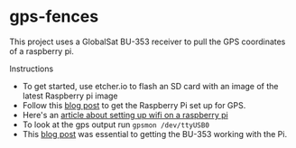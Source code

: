 gps-fences
==========

This project uses a GlobalSat BU-353 receiver to pull the GPS coordinates of a raspberry pi.

Instructions
* To get started, use etcher.io to flash an SD card with an image of the latest Raspberry pi image
* Follow this [blog post](https://www.raspberrypi.org/forums/viewtopic.php?&t=32461) to get the Raspberry Pi set up for GPS.
* Here's an [article about setting up wifi on a raspberry pi](http://raspberrypihq.com/how-to-add-wifi-to-the-raspberry-pi/) 
* To look at the gps output run `gpsmon /dev/ttyUSB0`
* This [blog post](https://www.raspberrypi.org/forums/viewtopic.php?f=28&t=138711) was essential to getting the BU-353 working with the Pi.
